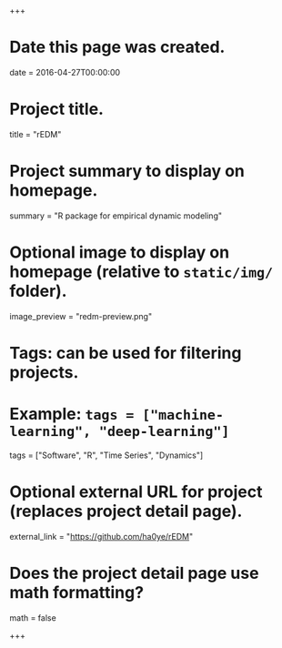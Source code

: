 +++
# Date this page was created.
date = 2016-04-27T00:00:00

# Project title.
title = "rEDM"

# Project summary to display on homepage.
summary = "R package for empirical dynamic modeling"

# Optional image to display on homepage (relative to `static/img/` folder).
image_preview = "redm-preview.png"

# Tags: can be used for filtering projects.
# Example: `tags = ["machine-learning", "deep-learning"]`
tags = ["Software", "R", "Time Series", "Dynamics"]

# Optional external URL for project (replaces project detail page).
external_link = "https://github.com/ha0ye/rEDM"

# Does the project detail page use math formatting?
math = false

+++
